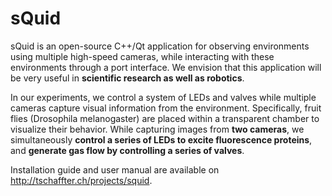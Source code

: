 sQuid
=====

sQuid is an open-source C++/Qt application for observing environments using multiple high-speed cameras, while interacting with these environments through a port interface. We envision that this application will be very useful in **scientific research as well as robotics**.

In our experiments, we control a system of LEDs and valves while multiple cameras capture visual information from the environment. Specifically, fruit flies (Drosophila melanogaster) are placed within a transparent chamber to visualize their behavior. While capturing images from **two cameras**, we simultaneously **control a series of LEDs to excite fluorescence proteins**, and **generate gas flow by controlling a series of valves**.

Installation guide and user manual are available on http://tschaffter.ch/projects/squid.